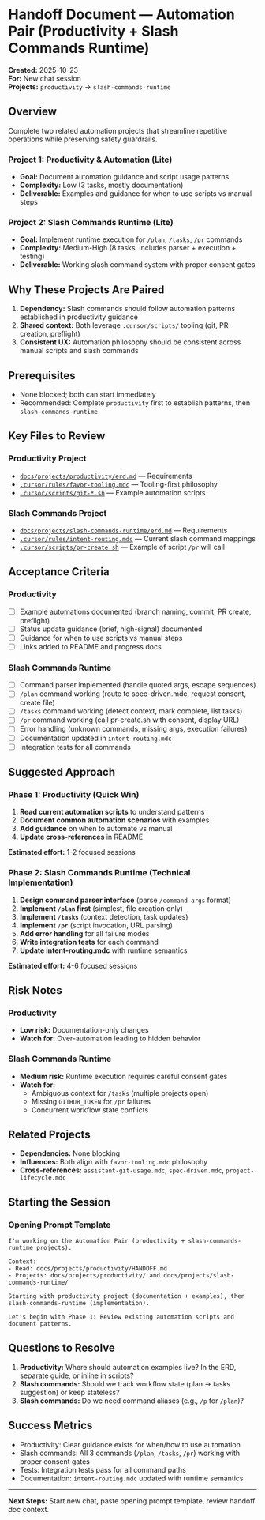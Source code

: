 # Handoff Document — Automation Pair (Productivity + Slash Commands Runtime)

**Created:** 2025-10-23  
**For:** New chat session  
**Projects:** `productivity` → `slash-commands-runtime`

## Overview

Complete two related automation projects that streamline repetitive operations while preserving safety guardrails.

### Project 1: Productivity & Automation (Lite)

- **Goal:** Document automation guidance and script usage patterns
- **Complexity:** Low (3 tasks, mostly documentation)
- **Deliverable:** Examples and guidance for when to use scripts vs manual steps

### Project 2: Slash Commands Runtime (Lite)

- **Goal:** Implement runtime execution for `/plan`, `/tasks`, `/pr` commands
- **Complexity:** Medium-High (8 tasks, includes parser + execution + testing)
- **Deliverable:** Working slash command system with proper consent gates

## Why These Projects Are Paired

1. **Dependency:** Slash commands should follow automation patterns established in productivity guidance
2. **Shared context:** Both leverage `.cursor/scripts/` tooling (git, PR creation, preflight)
3. **Consistent UX:** Automation philosophy should be consistent across manual scripts and slash commands

## Prerequisites

- None blocked; both can start immediately
- Recommended: Complete `productivity` first to establish patterns, then `slash-commands-runtime`

## Key Files to Review

### Productivity Project

- [`docs/projects/productivity/erd.md`](./erd.md) — Requirements
- [`.cursor/rules/favor-tooling.mdc`](../../../.cursor/rules/favor-tooling.mdc) — Tooling-first philosophy
- [`.cursor/scripts/git-*.sh`](../../../.cursor/scripts/) — Example automation scripts

### Slash Commands Project

- [`docs/projects/slash-commands-runtime/erd.md`](../slash-commands-runtime/erd.md) — Requirements
- [`.cursor/rules/intent-routing.mdc`](../../../.cursor/rules/intent-routing.mdc) — Current slash command mappings
- [`.cursor/scripts/pr-create.sh`](../../../.cursor/scripts/pr-create.sh) — Example of script `/pr` will call

## Acceptance Criteria

### Productivity

- [ ] Example automations documented (branch naming, commit, PR create, preflight)
- [ ] Status update guidance (brief, high-signal) documented
- [ ] Guidance for when to use scripts vs manual steps
- [ ] Links added to README and progress docs

### Slash Commands Runtime

- [ ] Command parser implemented (handle quoted args, escape sequences)
- [ ] `/plan` command working (route to spec-driven.mdc, request consent, create file)
- [ ] `/tasks` command working (detect context, mark complete, list tasks)
- [ ] `/pr` command working (call pr-create.sh with consent, display URL)
- [ ] Error handling (unknown commands, missing args, execution failures)
- [ ] Documentation updated in `intent-routing.mdc`
- [ ] Integration tests for all commands

## Suggested Approach

### Phase 1: Productivity (Quick Win)

1. **Read current automation scripts** to understand patterns
2. **Document common automation scenarios** with examples
3. **Add guidance** on when to automate vs manual
4. **Update cross-references** in README

**Estimated effort:** 1-2 focused sessions

### Phase 2: Slash Commands Runtime (Technical Implementation)

1. **Design command parser interface** (parse `/command args` format)
2. **Implement `/plan` first** (simplest, file creation only)
3. **Implement `/tasks`** (context detection, task updates)
4. **Implement `/pr`** (script invocation, URL parsing)
5. **Add error handling** for all failure modes
6. **Write integration tests** for each command
7. **Update intent-routing.mdc** with runtime semantics

**Estimated effort:** 4-6 focused sessions

## Risk Notes

### Productivity

- **Low risk:** Documentation-only changes
- **Watch for:** Over-automation leading to hidden behavior

### Slash Commands Runtime

- **Medium risk:** Runtime execution requires careful consent gates
- **Watch for:**
  - Ambiguous context for `/tasks` (multiple projects open)
  - Missing `GITHUB_TOKEN` for `/pr` failures
  - Concurrent workflow state conflicts

## Related Projects

- **Dependencies:** None blocking
- **Influences:** Both align with `favor-tooling.mdc` philosophy
- **Cross-references:** `assistant-git-usage.mdc`, `spec-driven.mdc`, `project-lifecycle.mdc`

## Starting the Session

### Opening Prompt Template

```
I'm working on the Automation Pair (productivity + slash-commands-runtime projects).

Context:
- Read: docs/projects/productivity/HANDOFF.md
- Projects: docs/projects/productivity/ and docs/projects/slash-commands-runtime/

Starting with productivity project (documentation + examples), then slash-commands-runtime (implementation).

Let's begin with Phase 1: Review existing automation scripts and document patterns.
```

## Questions to Resolve

1. **Productivity:** Where should automation examples live? In the ERD, separate guide, or inline in scripts?
2. **Slash commands:** Should we track workflow state (plan → tasks suggestion) or keep stateless?
3. **Slash commands:** Do we need command aliases (e.g., `/p` for `/plan`)?

## Success Metrics

- Productivity: Clear guidance exists for when/how to use automation
- Slash commands: All 3 commands (`/plan`, `/tasks`, `/pr`) working with proper consent gates
- Tests: Integration tests pass for all command paths
- Documentation: `intent-routing.mdc` updated with runtime semantics

---

**Next Steps:** Start new chat, paste opening prompt template, review handoff doc context.
